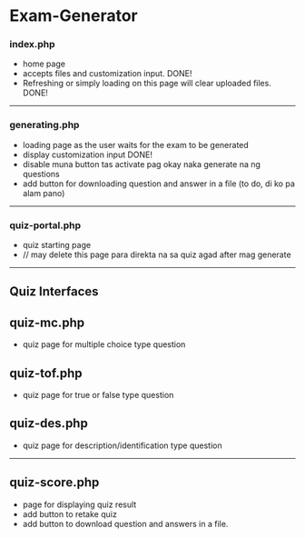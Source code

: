 # Exam-Generator

### index.php
- home page
- accepts files and customization input. DONE!
- Refreshing or simply loading on this page will clear uploaded files. DONE!

<hr/>

### generating.php
- loading page as the user waits for the exam to be generated
- display customization input DONE!
- disable muna button tas activate pag okay naka generate na ng questions
- add button for downloading question and answer in a file (to do, di ko pa alam pano)

<hr/>

### quiz-portal.php
- quiz starting page
- // may delete this page para direkta na sa quiz agad after mag generate

<hr/>

## Quiz Interfaces

## quiz-mc.php
- quiz page for multiple choice type question

## quiz-tof.php
- quiz page for true or false type question

## quiz-des.php
- quiz page for description/identification type question

<hr/>

## quiz-score.php
- page for displaying quiz result
- add button to retake quiz
- add button to download question and answers in a file.


